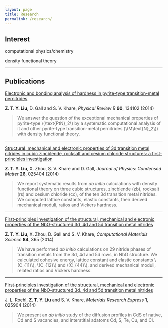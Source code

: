 ```yaml
---
layout: page
title: Research
permalink: /research/
---
```


Interest
--------
computational physics/chemistry

density functional theory

-----------------

Publications
------------

[Electronic and bonding analysis of hardness in pyrite-type transition-metal pernitrides](http://journals.aps.org/prb/abstract/10.1103/PhysRevB.90.134102)

**Z. T. Y. Liu**, D. Gall and S. V. Khare, *Physical Review B* **90**, 134102 (2014)
> We answer the question of the exceptional mechanical properties of pyrite-type <span>\\(\text{PtN}\_2\\)</span> by a systematic computational analysis of it and other pyrite-type transition-metal pernitrides (<span>\\(M\text{N}_2\\)</span>) with density functional theory.

-----------------

[Structural, mechanical and electronic properties of 3d transition metal nitrides in cubic zincblende, rocksalt and cesium chloride structures: a first-principles investigation](http://iopscience.iop.org/0953-8984/26/2/025404/)

**Z. T. Y. Liu**, X. Zhou, S. V. Khare and D. Gall, *Journal of Physics: Condensed Matter* **26**, 025404 (2014)
> We report systematic results from *ab initio* calculations with density functional theory on three cubic structures, zincblende (zb), rocksalt (rs) and cesium chloride (cc), of the ten 3d transition metal nitrides. We computed lattice constants, elastic constants, their derived mechanical moduli, ratios and Vickers hardness.

-----------------

[First-principles investigation of the structural, mechanical and electronic properties of the NbO-structured 3d, 4d and 5d transition metal nitrides](http://www.sciencedirect.com/science/article/pii/S0927025613007957)

**Z. T. Y. Liu**, X. Zhou, D. Gall and S. V. Khare, *Computational Materials Science* **84**, 365 (2014)
> We have performed *ab initio* calculations on 29 nitride phases of transition metals from the 3d, 4d and 5d rows, in NbO structure. We calculated cohesive energy, lattice constant and elastic constants <span>\\(C\_{11}\\)</span>, <span>\\(C\_{12}\\)</span> and <span>\\(C\_{44}\\)</span>, and derived mechanical moduli, related ratios and Vickers hardness.

-----------------

[First-principles investigation of the structural, mechanical and electronic properties of the NbO-structured 3d, 4d and 5d transition metal nitrides](http://iopscience.iop.org/2053-1591/1/2/025904/)

J. L. Roehl, **Z. T. Y. Liu** and S. V. Khare, *Materials Research Express* **1**, 025904 (2014)
> We present an *ab initio* study of the diffusion profiles in CdS of native, Cd and S vacancies, and interstitial adatoms Cd, S, Te, Cu, and Cl.
